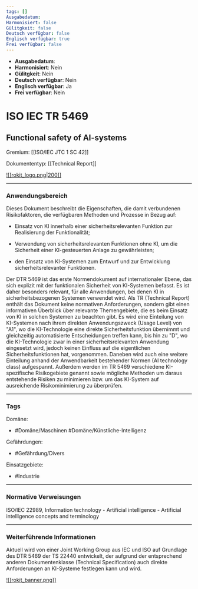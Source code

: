 ```yaml
---
tags: []
Ausgabedatum: 
Harmonisiert: false
Gülitgkeit: false
Deutsch verfügbar: false
Englisch verfügbar: true
Frei verfügbar: false
---
```


- **Ausgabedatum**:
- **Harmonisiert**: Nein
- **Gülitgkeit**: Nein
- **Deutsch verfügbar**: Nein
- **Englisch verfügbar**: Ja
- **Frei verfügbar**: Nein

# ISO IEC TR 5469
## Functional safety of AI-systems

Gremium: [[ISO/IEC JTC 1 SC 42]]

Dokumententyp: [[Technical Report]]

[![[rokit_logo.png|200]]](https://public-robots.de/)

***
### Anwendungsbereich

Dieses Dokument beschreibt die Eigenschaften, die damit verbundenen Risikofaktoren, die verfügbaren Methoden und Prozesse in Bezug auf:

- Einsatz von KI innerhalb einer sicherheitsrelevanten Funktion zur Realisierung der Funktionalität;

- Verwendung von sicherheitsrelevanten Funktionen ohne KI, um die Sicherheit einer KI-gesteuerten Anlage zu gewährleisten;

- den Einsatz von KI-Systemen zum Entwurf und zur Entwicklung sicherheitsrelevanter Funktionen.

Der DTR 5469 ist das erste Normendokument auf internationaler Ebene, das sich explizit mit der funktionalen Sicherheit von KI-Systemen befasst. Es ist daher besonders relevant, für alle Anwendungen, bei denen KI in sicherheitsbezogenen Systemen verwendet wird. Als TR (Technical Report) enthält das Dokument keine normativen Anforderungen, sondern gibt einen informativen Überblick über relevante Themengebiete, die es beim Einsatz von KI in solchen Systemen zu beachten gibt. Es wird eine Einteilung von KI-Systemen nach ihrem direkten Anwendungszweck (Usage Level) von "A1", wo die KI-Technologie eine direkte Sicherheitsfunktion übernimmt und gleichzeitig automatisierte Entscheidungen treffen kann, bis hin zu "D", wo die KI-Technologie zwar in einer sicherheitsrelevanten Anwendung eingesetzt wird, jedoch keinen Einfluss auf die eigentlichen Sicherheitsfunktionen hat, vorgenommen. Daneben wird auch eine weitere Einteilung anhand der Anwendbarkeit bestehender Normen (AI technology class) aufgespannt.
Außerdem werden im TR 5469 verschiedene KI-spezifische Risikogebiete genannt sowie mögliche Methoden um daraus entstehende Risiken zu minimieren bzw. um das KI-System auf ausreichende Risikominimierung zu überprüfen.

***
### Tags

Domäne:
- #Domäne/Maschinen #Domäne/Künstliche-Intelligenz 

Gefährdungen:
- #Gefährdung/Divers 

Einsatzgebiete:
- #Industrie 

***
### Normative Verweisungen

ISO/IEC 22989, Information technology - Artificial intelligence - Artificial intelligence concepts and terminology
***
### Weiterführende Informationen

Aktuell wird von einer Joint Working Group aus IEC und ISO auf Grundlage des DTR 5469 der TS 22440 entwickelt, der aufgrund der entsprechend anderen Dokumentenklasse  (Technical Specification) auch direkte Anforderungen an KI-Systeme festlegen kann und wird.

[![[rokit_banner.png]]](https://public-robots.de/)
